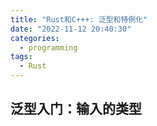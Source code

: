 ```yaml
---
title: "Rust和C+++: 泛型和特例化"
date: "2022-11-12 20:40:30"
categories:
  - programming
tags:
  - Rust
---
```


## 泛型入门：输入的类型

